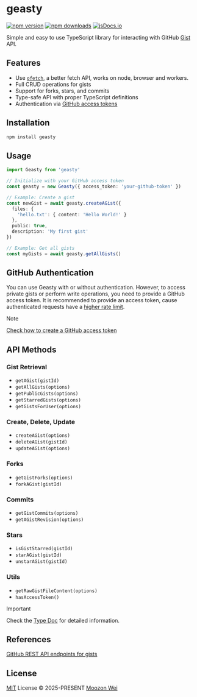 # geasty

[![npm version][ver-img-src]][pkg-href]
[![npm downloads][dls-img-src]][pkg-href]
[![jsDocs.io][jsdocs-img-src]][jsdocs-href]

Simple and easy to use TypeScript library for interacting with GitHub [Gist](https://gist.github.com) API.

## Features

- Use [`ofetch`](https://github.com/unjs/ofetch), a better fetch API, works on node, browser and workers.
- Full CRUD operations for gists
- Support for forks, stars, and commits
- Type-safe API with proper TypeScript definitions
- Authentication via [GitHub access tokens](https://docs.github.com/en/authentication/keeping-your-account-and-data-secure/managing-your-personal-access-tokens#creating-a-fine-grained-personal-access-token)

## Installation

```bash
npm install geasty
```

## Usage

```typescript
import Geasty from 'geasty'

// Initialize with your GitHub access token
const geasty = new Geasty({ access_token: 'your-github-token' })

// Example: Create a gist
const newGist = await geasty.createAGist({
  files: {
    'hello.txt': { content: 'Hello World!' }
  },
  public: true,
  description: 'My first gist'
})

// Example: Get all gists
const myGists = await geasty.getAllGists()
```

## GitHub Authentication

You can use Geasty with or without authentication. However, to access private gists or perform write operations, you need to provide a GitHub access token. It is recommended to provide an access token, cause authenticated requests have a [higher rate limit](https://docs.github.com/en/rest/using-the-rest-api/rate-limits-for-the-rest-api).

> [!NOTE]
> [Check how to create a GitHub access token](https://docs.github.com/en/authentication/keeping-your-account-and-data-secure/managing-your-personal-access-tokens#creating-a-fine-grained-personal-access-token)

## API Methods

### Gist Retrieval

- `getAGist(gistId)`
- `getAllGists(options)`
- `getPublicGists(options)`
- `getStarredGists(options)`
- `getGistsForUser(options)`

### Create, Delete, Update

- `createAGist(options)`
- `deleteAGist(gistId)`
- `updateAGist(options)`

### Forks

- `getGistForks(options)`
- `forkAGist(gistId)`

### Commits

- `getGistCommits(options)`
- `getAGistRevision(options)`

### Stars

- `isGistStarred(gistId)`
- `starAGist(gistId)`
- `unstarAGist(gistId)`

### Utils

- `getRawGistFileContent(options)`
- `hasAccessToken()`

> [!IMPORTANT]
> Check the [Type Doc][jsdocs-href] for detailed information.

## References

[GitHub REST API endpoints for gists](https://docs.github.com/en/rest/gists?apiVersion=2022-11-28)

## License

[MIT](./LICENSE) License &copy; 2025-PRESENT [Moozon Wei](https://github.com/moo-w)

<!-- Badges -->
[ver-img-src]: <https://img.shields.io/npm/v/geasty> "npm version image"
[dls-img-src]: <https://img.shields.io/npm/dm/geasty> "npm downloads image"
[pkg-href]: <https://npmjs.com/pakcage/geasty> "npm version image"
[jsdocs-img-src]: <https://img.shields.io/badge/jsDocs.io-reference-blue> "jsDocs.io image"
[jsdocs-href]: <https://www.jsdocs.io/package/geasty> "jsDocs.io reference"
